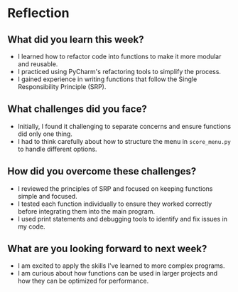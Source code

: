 # Reflection

## What did you learn this week?
- I learned how to refactor code into functions to make it more modular and reusable.
- I practiced using PyCharm's refactoring tools to simplify the process.
- I gained experience in writing functions that follow the Single Responsibility Principle (SRP).

## What challenges did you face?
- Initially, I found it challenging to separate concerns and ensure functions did only one thing.
- I had to think carefully about how to structure the menu in `score_menu.py` to handle different options.

## How did you overcome these challenges?
- I reviewed the principles of SRP and focused on keeping functions simple and focused.
- I tested each function individually to ensure they worked correctly before integrating them into the main program.
- I used print statements and debugging tools to identify and fix issues in my code.

## What are you looking forward to next week?
- I am excited to apply the skills I've learned to more complex programs.
- I am curious about how functions can be used in larger projects and how they can be optimized for performance.